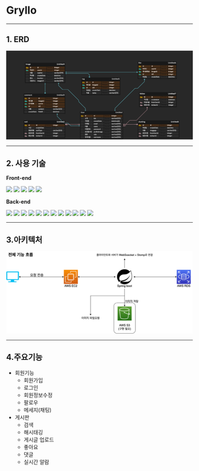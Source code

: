 
# Gryllo
- - -
## 1. ERD
![](Image/Gryllo.png)
- - -
## 2. 사용 기술

**Front-end**

<img src="https://img.shields.io/badge/HTML5-E34F26"/> <img src="https://img.shields.io/badge/CSS3-1572B6"/>
<img src="https://img.shields.io/badge/JavaScript-F7DF1E"/>
<img src="https://img.shields.io/badge/Bootstrap-7952B3"/>
<img src="https://img.shields.io/badge/jQuery-0769AD"/>


**Back-end** 

<img src="https://img.shields.io/badge/Spring Boot-6DB33F"/> <img src="https://img.shields.io/badge/Gradle-02303A"/> <img src="https://img.shields.io/badge/Spring_JPA-6DB33F"/> <img src="https://img.shields.io/badge/AWS EC2-FF9900"/> <img src="https://img.shields.io/badge/Hibernate-59666C"/> <img src="https://img.shields.io/badge/Apache Tomcat-F8DC75"/> <img src="https://img.shields.io/badge/Thymeleaf-005F0F"/> <img src="https://img.shields.io/badge/Spring_Security-6DB33F"/> <img src="https://img.shields.io/badge/Spring_Web-6DB33F"/> <img src="https://img.shields.io/badge/Spring_WebSeocket-6DB33F"/> <img src="https://img.shields.io/badge/MySQL-4479A1"/> <img src="https://img.shields.io/badge/AWS RDS-527FFF"/>

- - -
## 3.아키텍처
![](Image/무제.png)

- - -
## 4.주요기능
* 회원기능
    * 회원가입
    * 로그인
    * 회원정보수정
    * 팔로우
    * 메세지(채팅)
* 게시판
    * 검색
    * 해시태깅
    * 게시글 업로드
    * 좋아요
    * 댓글
    * 실시간 알람
  